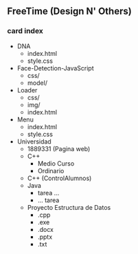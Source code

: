 ## FreeTime (Design N' Others)
### card index

* DNA
  - index.html
  - style.css
* Face-Detection-JavaScript
  - css/
  - model/
* Loader
  - css/
  - img/
  - index.html
* Menu
  - index.html
  - style.css
* Universidad
  - 1889331 (Pagina web)
  - C++ 
    - Medio Curso
    - Ordinario
  - C++ (ControlAlumnos)
  - Java
    - tarea ...
    - ... tarea
  - Proyecto Estructura de Datos
    - .cpp
    - .exe
    - .docx
    - .pptx
    - .txt

